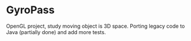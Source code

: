 # GyroPass
OpenGL project, study moving object is 3D space. Porting legacy code to Java (partially done) and add more tests.
